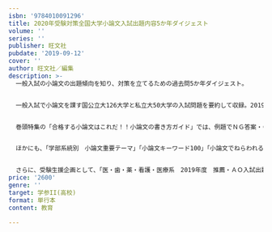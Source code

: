 ```yaml
---
isbn: '9784010091296'
title: 2020年受験対策全国大学小論文入試出題内容5か年ダイジェスト
volume: ''
series: ''
publisher: 旺文社
pubdate: '2019-09-12'
cover: ''
author: 旺文社／編集
description: >-
  一般入試の小論文の出題傾向を知り、対策を立てるための過去問5か年ダイジェスト。


  一般入試で小論文を課す国公立大126大学と私立大50大学の入試問題を要約して収録。2019年から2015年まで並べて掲載しているので、この5年間の傾向がわかります。志望校の出題傾向とともに、同じ学部系統の他大学の問題もチェックできます（学部系統別インデックス付き）。制限時間・指定字数・配点・課題文の出典も掲載しています。


  巻頭特集の「合格する小論文はこれだ！！小論文の書き方ガイド」では、例題でＮＧ答案・ＯＫ答案を見ながら、小論文の書き方のポイントをおさえ、実際の入試問題でさらに細かく解説しています。


  ほかにも、「学部系統別　小論文重要テーマ」「小論文キーワード100」「小論文でねらわれる！2019年ニュース・トピックス10」「小論文対策で読んでおきたい著者＆著書」など、小論文対策記事も充実しています。


  さらに、受験生援企画として、「医・歯・薬・看護・医療系　2019年度　推薦・ＡＯ入試出題内容ダイジェスト」も掲載。人気系統の推薦・ＡＯ入試ついて小論文試験のほか学科試験についてもダイジェストで紹介しています。
price: '2600'
genre: ''
target: 学参II(高校)
format: 単行本
content: 教育

---
```

